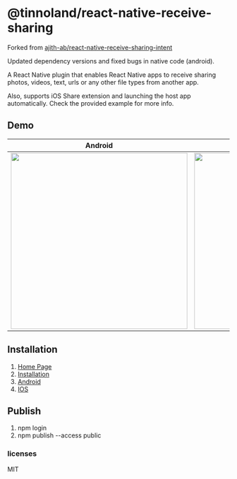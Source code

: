 # @tinnoland/react-native-receive-sharing

Forked from [ajith-ab/react-native-receive-sharing-intent](https://github.com/ajith-ab/react-native-receive-sharing-intent)

Updated dependency versions and fixed bugs in native code (android).

A React Native plugin that enables React Native apps to receive sharing photos, videos, text, urls or any other file types from another app.

Also, supports iOS Share extension and launching the host app automatically. Check the provided example for more info.

## Demo

| Android | Ios |
| :---: | :---: |
| <img height="400" src="https://raw.githubusercontent.com/ajith-ab/react-native-receive-sharing-intent/master/doc/android.gif" />| <img height="400"  src="https://raw.githubusercontent.com/ajith-ab/react-native-receive-sharing-intent/master/doc/ios.gif" /> |


## Installation

1. <a href="https://ajith-ab.github.io/react-native-receive-sharing-intent/" >Home Page</a>
2. <a href="https://ajith-ab.github.io/react-native-receive-sharing-intent/docs/intro" >Installation</a>
3. <a href="https://ajith-ab.github.io/react-native-receive-sharing-intent/docs/android" >Android</a>
4. <a href="https://ajith-ab.github.io/react-native-receive-sharing-intent/docs/ios" >IOS</a>

## Publish
1. npm login
1. npm publish --access public

### licenses

MIT
